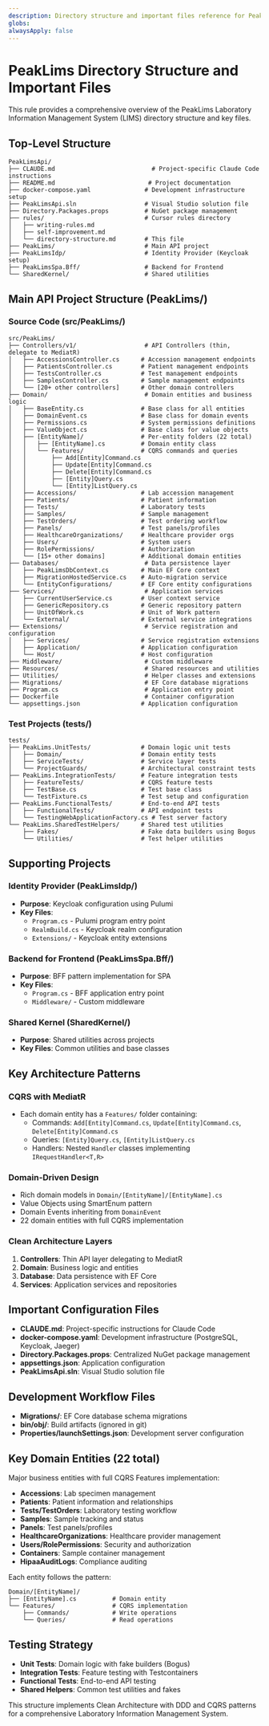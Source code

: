 ```yaml
---
description: Directory structure and important files reference for PeakLims LIMS system
globs: 
alwaysApply: false
---
```


# PeakLims Directory Structure and Important Files

This rule provides a comprehensive overview of the PeakLims Laboratory Information Management System (LIMS) directory structure and key files.

## Top-Level Structure

```
PeakLimsApi/
├── CLAUDE.md                           # Project-specific Claude Code instructions
├── README.md                          # Project documentation
├── docker-compose.yaml               # Development infrastructure setup
├── PeakLimsApi.sln                   # Visual Studio solution file
├── Directory.Packages.props          # NuGet package management
├── rules/                            # Cursor rules directory
│   ├── writing-rules.md
│   ├── self-improvement.md
│   └── directory-structure.md        # This file
├── PeakLims/                         # Main API project
├── PeakLimsIdp/                      # Identity Provider (Keycloak setup)
├── PeakLimsSpa.Bff/                  # Backend for Frontend
└── SharedKernel/                     # Shared utilities
```

## Main API Project Structure (PeakLims/)

### Source Code (src/PeakLims/)

```
src/PeakLims/
├── Controllers/v1/                   # API Controllers (thin, delegate to MediatR)
│   ├── AccessionsController.cs      # Accession management endpoints
│   ├── PatientsController.cs        # Patient management endpoints
│   ├── TestsController.cs           # Test management endpoints
│   ├── SamplesController.cs         # Sample management endpoints
│   └── [20+ other controllers]      # Other domain controllers
├── Domain/                           # Domain entities and business logic
│   ├── BaseEntity.cs                # Base class for all entities
│   ├── DomainEvent.cs               # Base class for domain events
│   ├── Permissions.cs               # System permissions definitions
│   ├── ValueObject.cs               # Base class for value objects
│   ├── [EntityName]/                # Per-entity folders (22 total)
│   │   ├── [EntityName].cs          # Domain entity class
│   │   └── Features/                # CQRS commands and queries
│   │       ├── Add[Entity]Command.cs
│   │       ├── Update[Entity]Command.cs
│   │       ├── Delete[Entity]Command.cs
│   │       ├── [Entity]Query.cs
│   │       └── [Entity]ListQuery.cs
│   ├── Accessions/                  # Lab accession management
│   ├── Patients/                    # Patient information
│   ├── Tests/                       # Laboratory tests
│   ├── Samples/                     # Sample management
│   ├── TestOrders/                  # Test ordering workflow
│   ├── Panels/                      # Test panels/profiles
│   ├── HealthcareOrganizations/     # Healthcare provider orgs
│   ├── Users/                       # System users
│   ├── RolePermissions/             # Authorization
│   └── [15+ other domains]          # Additional domain entities
├── Databases/                        # Data persistence layer
│   ├── PeakLimsDbContext.cs         # Main EF Core context
│   ├── MigrationHostedService.cs    # Auto-migration service
│   └── EntityConfigurations/        # EF Core entity configurations
├── Services/                         # Application services
│   ├── CurrentUserService.cs        # User context service
│   ├── GenericRepository.cs         # Generic repository pattern
│   ├── UnitOfWork.cs                # Unit of Work pattern
│   └── External/                    # External service integrations
├── Extensions/                       # Service registration and configuration
│   ├── Services/                    # Service registration extensions
│   ├── Application/                 # Application configuration
│   └── Host/                        # Host configuration
├── Middleware/                       # Custom middleware
├── Resources/                        # Shared resources and utilities
├── Utilities/                        # Helper classes and extensions
├── Migrations/                       # EF Core database migrations
├── Program.cs                        # Application entry point
├── Dockerfile                        # Container configuration
└── appsettings.json                 # Application configuration
```

### Test Projects (tests/)

```
tests/
├── PeakLims.UnitTests/              # Domain logic unit tests
│   ├── Domain/                      # Domain entity tests
│   ├── ServiceTests/                # Service layer tests
│   └── ProjectGuards/               # Architectural constraint tests
├── PeakLims.IntegrationTests/       # Feature integration tests
│   ├── FeatureTests/                # CQRS feature tests
│   ├── TestBase.cs                  # Test base class
│   └── TestFixture.cs               # Test setup and configuration
├── PeakLims.FunctionalTests/        # End-to-end API tests
│   ├── FunctionalTests/             # API endpoint tests
│   └── TestingWebApplicationFactory.cs # Test server factory
└── PeakLims.SharedTestHelpers/      # Shared test utilities
    ├── Fakes/                       # Fake data builders using Bogus
    └── Utilities/                   # Test helper utilities
```

## Supporting Projects

### Identity Provider (PeakLimsIdp/)
- **Purpose**: Keycloak configuration using Pulumi
- **Key Files**: 
  - `Program.cs` - Pulumi program entry point
  - `RealmBuild.cs` - Keycloak realm configuration
  - `Extensions/` - Keycloak entity extensions

### Backend for Frontend (PeakLimsSpa.Bff/)
- **Purpose**: BFF pattern implementation for SPA
- **Key Files**:
  - `Program.cs` - BFF application entry point
  - `Middleware/` - Custom middleware

### Shared Kernel (SharedKernel/)
- **Purpose**: Shared utilities across projects
- **Key Files**: Common utilities and base classes

## Key Architecture Patterns

### CQRS with MediatR
- Each domain entity has a `Features/` folder containing:
  - Commands: `Add[Entity]Command.cs`, `Update[Entity]Command.cs`, `Delete[Entity]Command.cs`
  - Queries: `[Entity]Query.cs`, `[Entity]ListQuery.cs`
  - Handlers: Nested `Handler` classes implementing `IRequestHandler<T,R>`

### Domain-Driven Design
- Rich domain models in `Domain/[EntityName]/[EntityName].cs`
- Value Objects using SmartEnum pattern
- Domain Events inheriting from `DomainEvent`
- 22 domain entities with full CQRS implementation

### Clean Architecture Layers
1. **Controllers**: Thin API layer delegating to MediatR
2. **Domain**: Business logic and entities
3. **Database**: Data persistence with EF Core
4. **Services**: Application services and repositories

## Important Configuration Files

- **CLAUDE.md**: Project-specific instructions for Claude Code
- **docker-compose.yaml**: Development infrastructure (PostgreSQL, Keycloak, Jaeger)
- **Directory.Packages.props**: Centralized NuGet package management
- **appsettings.json**: Application configuration
- **PeakLimsApi.sln**: Visual Studio solution file

## Development Workflow Files

- **Migrations/**: EF Core database schema migrations
- **bin/obj/**: Build artifacts (ignored in git)
- **Properties/launchSettings.json**: Development server configuration

## Key Domain Entities (22 total)

Major business entities with full CQRS Features implementation:
- **Accessions**: Lab specimen management
- **Patients**: Patient information and relationships
- **Tests/TestOrders**: Laboratory testing workflow
- **Samples**: Sample tracking and status
- **Panels**: Test panels/profiles
- **HealthcareOrganizations**: Healthcare provider management
- **Users/RolePermissions**: Security and authorization
- **Containers**: Sample container management
- **HipaaAuditLogs**: Compliance auditing

Each entity follows the pattern:
```
Domain/[EntityName]/
├── [EntityName].cs          # Domain entity
└── Features/                # CQRS implementation
    ├── Commands/            # Write operations
    └── Queries/             # Read operations
```

## Testing Strategy

- **Unit Tests**: Domain logic with fake builders (Bogus)
- **Integration Tests**: Feature testing with Testcontainers
- **Functional Tests**: End-to-end API testing
- **Shared Helpers**: Common test utilities and fakes

This structure implements Clean Architecture with DDD and CQRS patterns for a comprehensive Laboratory Information Management System.